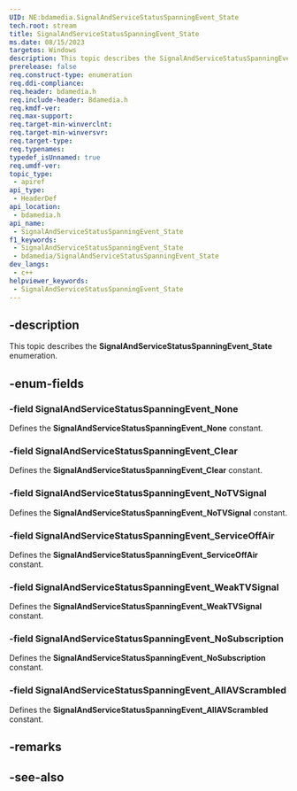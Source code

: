 ```yaml
---
UID: NE:bdamedia.SignalAndServiceStatusSpanningEvent_State
tech.root: stream
title: SignalAndServiceStatusSpanningEvent_State
ms.date: 08/15/2023
targetos: Windows
description: This topic describes the SignalAndServiceStatusSpanningEvent_State enumeration.
prerelease: false
req.construct-type: enumeration
req.ddi-compliance: 
req.header: bdamedia.h
req.include-header: Bdamedia.h
req.kmdf-ver: 
req.max-support: 
req.target-min-winverclnt: 
req.target-min-winversvr: 
req.target-type: 
req.typenames: 
typedef_isUnnamed: true
req.umdf-ver: 
topic_type:
 - apiref
api_type:
 - HeaderDef
api_location:
 - bdamedia.h
api_name:
 - SignalAndServiceStatusSpanningEvent_State
f1_keywords:
 - SignalAndServiceStatusSpanningEvent_State
 - bdamedia/SignalAndServiceStatusSpanningEvent_State
dev_langs:
 - c++
helpviewer_keywords:
 - SignalAndServiceStatusSpanningEvent_State
---
```


## -description

This topic describes the **SignalAndServiceStatusSpanningEvent_State** enumeration.

## -enum-fields

### -field SignalAndServiceStatusSpanningEvent_None

Defines the **SignalAndServiceStatusSpanningEvent_None** constant.

### -field SignalAndServiceStatusSpanningEvent_Clear

Defines the **SignalAndServiceStatusSpanningEvent_Clear** constant.

### -field SignalAndServiceStatusSpanningEvent_NoTVSignal

Defines the **SignalAndServiceStatusSpanningEvent_NoTVSignal** constant.

### -field SignalAndServiceStatusSpanningEvent_ServiceOffAir

Defines the **SignalAndServiceStatusSpanningEvent_ServiceOffAir** constant.

### -field SignalAndServiceStatusSpanningEvent_WeakTVSignal

Defines the **SignalAndServiceStatusSpanningEvent_WeakTVSignal** constant.

### -field SignalAndServiceStatusSpanningEvent_NoSubscription

Defines the **SignalAndServiceStatusSpanningEvent_NoSubscription** constant.

### -field SignalAndServiceStatusSpanningEvent_AllAVScrambled

Defines the **SignalAndServiceStatusSpanningEvent_AllAVScrambled** constant.

## -remarks

## -see-also
